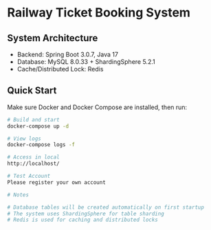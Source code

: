 # Railway Ticket Booking System

## System Architecture
- Backend: Spring Boot 3.0.7, Java 17
- Database: MySQL 8.0.33 + ShardingSphere 5.2.1
- Cache/Distributed Lock: Redis

## Quick Start
Make sure Docker and Docker Compose are installed, then run:

```bash
# Build and start
docker-compose up -d

# View logs
docker-compose logs -f

# Access in local
http://localhost/

# Test Account
Please register your own account 

# Notes

# Database tables will be created automatically on first startup
# The system uses ShardingSphere for table sharding
# Redis is used for caching and distributed locks